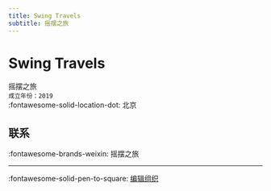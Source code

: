 ```yaml
---
title: Swing Travels
subtitle: 摇摆之旅
---
```


# Swing Travels

摇摆之旅  
`成立年份：2019`  
:fontawesome-solid-location-dot: 北京  


## 联系

:fontawesome-brands-weixin: 摇摆之旅  

---

:fontawesome-solid-pen-to-square: [编辑组织](https://github.com/swingdance/orgs/issues/new?assignees=&labels=update+org&projects=&template=03-update_entity.yml&title=Update%20Org%3A%20zh_CN%20%E2%80%A2%20Swing%20Travels&region=zh_CN&id=swing-travels&name=Swing%20Travels)
